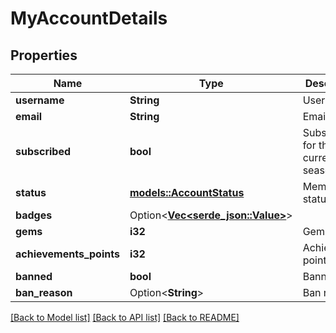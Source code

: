# MyAccountDetails

## Properties

Name | Type | Description | Notes
------------ | ------------- | ------------- | -------------
**username** | **String** | Username. | 
**email** | **String** | Email. | 
**subscribed** | **bool** | Subscribed for the current season. | 
**status** | [**models::AccountStatus**](AccountStatus.md) | Member status. | 
**badges** | Option<[**Vec<serde_json::Value>**](serde_json::Value.md)> |  | [optional]
**gems** | **i32** | Gems. | 
**achievements_points** | **i32** | Achievement points. | 
**banned** | **bool** | Banned. | 
**ban_reason** | Option<**String**> | Ban reason. | [optional]

[[Back to Model list]](../README.md#documentation-for-models) [[Back to API list]](../README.md#documentation-for-api-endpoints) [[Back to README]](../README.md)


